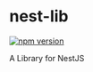 # nest-lib

[![npm version](https://img.shields.io/npm/v/@wowuliao/nest-nacos.svg)](https://www.npmjs.com/package/@wowuliao/nest-nacos)

A Library for NestJS